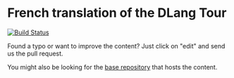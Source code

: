 French translation of the DLang Tour
==============================================

[![Build Status](https://travis-ci.org/dlang-tour/french.svg?branch=master)](https://travis-ci.org/dlang-tour/french)

Found a typo or want to improve the content?
Just click on "edit" and send us the pull request.

You might also be looking for the [base repository](https://github.com/dlang-tour)
that hosts the content.
